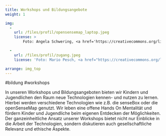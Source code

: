 ```yaml
---
title: Workshops und Bildungsangebote
weight: 1

img:
  -
    url: /files/profil/opensensemap_laptop.jpeg
    license: >
        Foto: Angela Schwering, <a href='https://creativecommons.org/licenses/by/2.0/'>CC BY 4.0</a>

  -
    url: /files/profil/zugang.jpeg
    license: 'Foto: Mario Pesch, <a href="https://creativecommons.org/licenses/by/4.0/">CC BY 4.0</a>'

arrange: img_top
---
```


#bildung
#workshops

In unseren Workshops und Bildungsangeboten bieten wir Kindern und Jugendlichen den Raum neue Technologien kennen- und nutzen zu lernen. Hierbei werden verschiedene Technologien wie z.B. die senseBox oder die openSenseMap genutzt. Wir leben eine offene Hands On Mentalität und fördern Kinder und Jugendliche beim eigenen Entdecken der Möglichkeiten. Der ganzeinheitliche Ansatz unserer Workshops bietet nicht nur Einblicke in die Arbeit der Technologien, sondern diskutieren auch gesellschaftliche Relevanz und ethische Aspekte.
